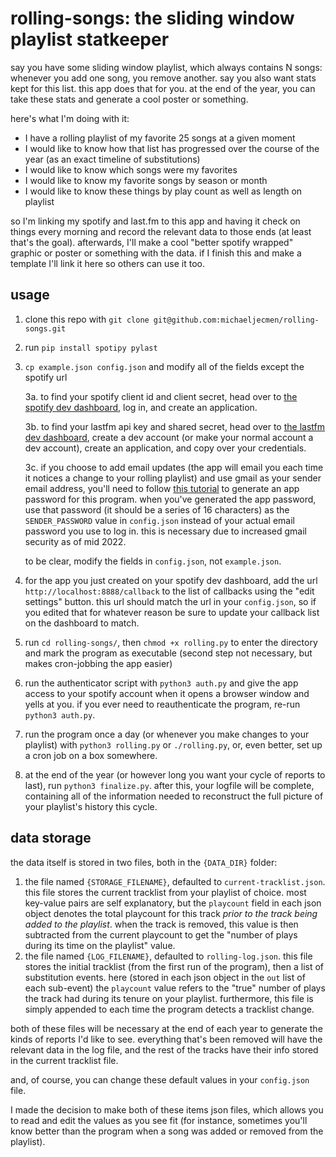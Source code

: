 # rolling-songs: the sliding window playlist statkeeper

say you have some sliding window playlist, which always contains N songs: 
whenever you add one song, you remove another. say you also want stats kept for this list. this app does that for you. 
at the end of the year, you can take these stats and generate a cool poster or something.

here's what I'm doing with it:
- I have a rolling playlist of my favorite 25 songs at a given moment
- I would like to know how that list has progressed over the course of the year (as an exact timeline of substitutions)
- I would like to know which songs were my favorites
- I would like to know my favorite songs by season or month
- I would like to know these things by play count as well as length on playlist

so I'm linking my spotify and last.fm to this app and having it check on things every morning
and record the relevant data to those ends (at least that's the goal). afterwards, I'll make a 
cool "better spotify wrapped" graphic or poster or something with the data. if I finish this and 
make a template I'll link it here so others can use it too.

## usage
1. clone this repo with ```git clone git@github.com:michaeljecmen/rolling-songs.git```
2. run ```pip install spotipy pylast```
3.  ```cp example.json config.json``` and modify all of the fields except the spotify url
        
    3a. to find your spotify client id and client secret, head over to [the spotify dev dashboard](https://developer.spotify.com/dashboard/), log in, and create an application. 
        
    3b. to find your lastfm api key and shared secret, head
    over to [the lastfm dev dashboard](https://www.last.fm/api/accounts), create a dev account (or make your normal account a dev account), create an application, and copy over your credentials.

    3c. if you choose to add email updates (the app will email you each time it notices a change to your rolling playlist) and use gmail as
    your sender email address, you'll need to follow [this tutorial](https://wpmailsmtp.com/docs/how-to-set-up-the-other-smtp-mailer-in-wp-mail-smtp/#app-passwords) to generate an app password for this program. when you've generated the app password, use that password (it should be a series of 16 characters) as the ```SENDER_PASSWORD``` value in ```config.json``` instead of your actual email password you use to log in. this is necessary due to increased gmail security as of mid 2022.
    
    to be clear, modify the fields in ```config.json```, not ```example.json```.
4. for the app you just created on your spotify dev dashboard, add the url ```http://localhost:8888/callback``` to the list of callbacks using the "edit settings" button. this url should match the url in your ```config.json```, so if you edited that for whatever reason be sure to update your callback list on the dashboard to match.
5. run ```cd rolling-songs/```, then ```chmod +x rolling.py``` to enter the directory and mark the program as executable (second step not necessary, but makes cron-jobbing the app easier)
6. run the authenticator script with ```python3 auth.py``` and give the app access to your spotify account when it opens a browser window and yells at you. if you ever need to reauthenticate the program, re-run ```python3 auth.py```.
7. run the program once a day (or whenever you make changes to your playlist) with ```python3 rolling.py``` or ```./rolling.py```, or, even better, set up a cron job on a box somewhere.
8. at the end of the year (or however long you want your cycle of reports to last), run ```python3 finalize.py```. after this, your logfile will be complete, containing all of the information needed to reconstruct the full picture of your playlist's history this cycle.

## data storage
the data itself is stored in two files, both in the ```{DATA_DIR}``` folder:
1. the file named ```{STORAGE_FILENAME}```, defaulted to ```current-tracklist.json```. this file stores the current tracklist from your playlist of choice. most key-value pairs are self explanatory, but the ```playcount``` field in each json object denotes the total playcount for this track *prior to the track being added to the playlist*. when the track is removed, this value is then subtracted from the current playcount to get the "number of plays during its time on the playlist" value.
2. the file named ```{LOG_FILENAME}```, defaulted to ```rolling-log.json```. this file stores the initial tracklist (from the first run of the program), then a list of substitution events. here (stored in each json object in the ```out``` list of each sub-event) the ```playcount``` value refers to the "true" number of plays the track had during its tenure on your playlist. furthermore, this file is simply appended to each time the program detects a tracklist change.

both of these files will be necessary at the end of each year to generate the kinds of reports I'd like to see. everything that's been removed will have the relevant data in the log file, and the rest of the tracks have their info stored in the current tracklist file.

and, of course, you can change these default values in your ```config.json``` file.

I made the decision to make both of these items json files, which allows you to read and edit the values as you see fit (for instance, sometimes you'll know better than the program when a song was added or removed from the playlist).